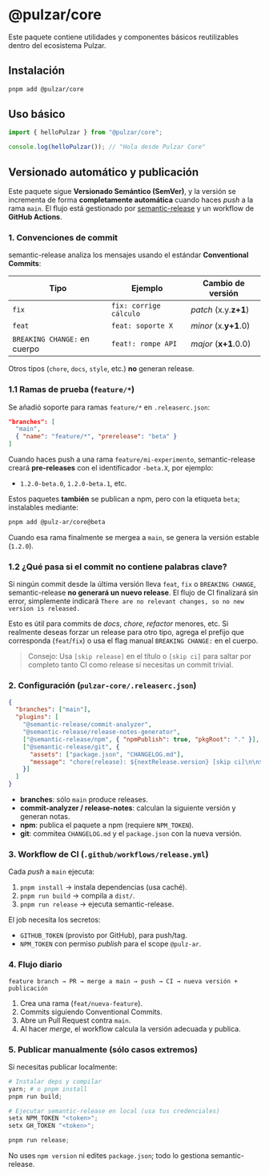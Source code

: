 # @pulzar/core

Este paquete contiene utilidades y componentes básicos reutilizables dentro del ecosistema Pulzar.

## Instalación

```bash
pnpm add @pulzar/core
```

## Uso básico

```ts
import { helloPulzar } from "@pulzar/core";

console.log(helloPulzar()); // "Hola desde Pulzar Core"
```

## Versionado automático y publicación

Este paquete sigue **Versionado Semántico (SemVer)**, y la versión se incrementa de forma **completamente automática** cuando haces *push* a la rama `main`. El flujo está gestionado por [semantic-release](https://semantic-release.gitbook.io/semantic-release/) y un workflow de **GitHub Actions**.

### 1. Convenciones de commit

semantic-release analiza los mensajes usando el estándar **Conventional Commits**:

| Tipo | Ejemplo                   | Cambio de versión |
|------|---------------------------|-------------------|
| `fix` | `fix: corrige cálculo`     | _patch_ (x.y.**z+1**)
| `feat`| `feat: soporte X`          | _minor_ (x.**y+1**.0)
| `BREAKING CHANGE:` en cuerpo | `feat!: rompe API` | _major_ (**x+1**.0.0)

Otros tipos (`chore`, `docs`, `style`, etc.) **no** generan release.

### 1.1 Ramas de **prueba** (`feature/*`)

Se añadió soporte para ramas `feature/*` en `.releaserc.json`:

```json
"branches": [
  "main",
  { "name": "feature/*", "prerelease": "beta" }
]
```

Cuando haces push a una rama `feature/mi-experimento`, semantic-release creará **pre-releases** con el identificador `-beta.X`, por ejemplo:

* `1.2.0-beta.0`, `1.2.0-beta.1`, etc.

Estos paquetes **también** se publican a npm, pero con la etiqueta `beta`; instalables mediante:

```bash
pnpm add @pulz-ar/core@beta
```

Cuando esa rama finalmente se mergea a `main`, se genera la versión estable (`1.2.0`).

### 1.2 ¿Qué pasa si el commit no contiene palabras clave?

Si ningún commit desde la última versión lleva `feat`, `fix` o `BREAKING CHANGE`, semantic-release **no generará un nuevo release**. El flujo de CI finalizará sin error, simplemente indicará `There are no relevant changes, so no new version is released.`

Esto es útil para commits de _docs_, _chore_, _refactor_ menores, etc. Si realmente deseas forzar un release para otro tipo, agrega el prefijo que corresponda (`feat`/`fix`) o usa el flag manual `BREAKING CHANGE:` en el cuerpo.

> Consejo: Usa `[skip release]` en el título o `[skip ci]` para saltar por completo tanto CI como release si necesitas un commit trivial.

### 2. Configuración (`pulzar-core/.releaserc.json`)

```json
{
  "branches": ["main"],
  "plugins": [
    "@semantic-release/commit-analyzer",
    "@semantic-release/release-notes-generator",
    ["@semantic-release/npm", { "npmPublish": true, "pkgRoot": "." }],
    ["@semantic-release/git", {
      "assets": ["package.json", "CHANGELOG.md"],
      "message": "chore(release): ${nextRelease.version} [skip ci]\n\n${nextRelease.notes}"
    }]
  ]
}
```

* **branches**: sólo `main` produce releases.
* **commit-analyzer / release-notes**: calculan la siguiente versión y generan notas.
* **npm**: publica el paquete a npm (requiere `NPM_TOKEN`).
* **git**: commitea `CHANGELOG.md` y el `package.json` con la nueva versión.

### 3. Workflow de CI (`.github/workflows/release.yml`)

Cada *push* a `main` ejecuta:

1. `pnpm install` → instala dependencias (usa caché).
2. `pnpm run build` → compila a `dist/`.
3. `pnpm run release` → ejecuta semantic-release.

El job necesita los secretos:

* `GITHUB_TOKEN` (provisto por GitHub), para push/tag.
* `NPM_TOKEN` con permiso *publish* para el scope `@pulz-ar`.

### 4. Flujo diario

```text
feature branch → PR → merge a main → push → CI → nueva versión + publicación
```

1. Crea una rama (`feat/nueva-feature`).
2. Commits siguiendo Conventional Commits.
3. Abre un Pull Request contra `main`.
4. Al hacer *merge*, el workflow calcula la versión adecuada y publica.

### 5. Publicar manualmente (sólo casos extremos)

Si necesitas publicar localmente:

```powershell
# Instalar deps y compilar
yarn; # o pnpm install
pnpm run build;

# Ejecutar semantic-release en local (usa tus credenciales)
setx NPM_TOKEN "<token>";
setx GH_TOKEN "<token>";

pnpm run release;
```

No uses `npm version` ni edites `package.json`; todo lo gestiona semantic-release. 